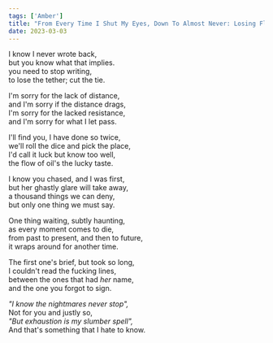 ```yaml
---  
tags: ['Amber']
title: "From Every Time I Shut My Eyes, Down To Almost Never: Losing Flashbacks To Time"
date: 2023-03-03
---
```


I know I never wrote back,  
but you know what that implies.  
you need to stop writing,  
to lose the tether; cut the tie.

I'm sorry for the lack of distance,  
and I'm sorry if the distance drags,  
I'm sorry for the lacked resistance,  
and I'm sorry for what I let pass.

I'll find you, I have done so twice,  
we'll roll the dice and pick the place,  
I'd call it luck but know too well,  
the flow of oil's the lucky taste.

I know you chased, and I was first,  
but her ghastly glare will take away,  
a thousand things we can deny,  
but only one thing we must say.

One thing waiting, subtly haunting,  
as every moment comes to die,  
from past to present, and then to future,  
it wraps around for another time.

The first one's brief, but took so long,  
I couldn't read the fucking lines,  
between the ones that had *her* name,  
and the one you forgot to sign.

*"I know the nightmares never stop",*  
Not for you and justly so,  
*"But exhaustion is my slumber spell",*  
And that's something that I hate to know.
